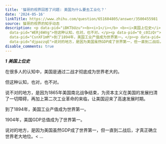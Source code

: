 ```yaml
---
title: '猫哥的视界回答了问题: 美国为什么要去工业化？'
date: '2024-05-16'
linkTitle: https://www.zhihu.com/question/651604805/answer/3500455981
source: 猫哥的视界的知乎动态
description: <p data-pid="iBKTbUzu"><b><i>1</i></b> <b><i>美国上位史</i></b></p><p data-pid="4icTBUF7">在很多人的认知中，美国是通过二战才彻底成为世界老大的。</p><p
  data-pid="WERj6WVg">但这种认知，也对，也不对。</p><p data-pid="0_c0IzQr">说不对的地方，是因为1865年美国南北战争结束，为资本主义在美国的发展扫清了一切障碍，再加上第二次工业革命的来临，让美国迎来了高速发展时期。</p><p
  data-pid="CsnXF1mM">到了1894年，美国工业产值成为世界第一。</p><p data-pid="LN7XrSfK">1904年，美国GDP总值成为了世界第一。</p><p
  data-pid="djpazzqE">说对的地方，是因为美国虽然GDP成了世界第一，但一直到二战后，才真正确立世界老大地位。< ...
disable_comments: true
---
```

<p data-pid="iBKTbUzu"><b><i>1</i></b> <b><i>美国上位史</i></b></p><p data-pid="4icTBUF7">在很多人的认知中，美国是通过二战才彻底成为世界老大的。</p><p data-pid="WERj6WVg">但这种认知，也对，也不对。</p><p data-pid="0_c0IzQr">说不对的地方，是因为1865年美国南北战争结束，为资本主义在美国的发展扫清了一切障碍，再加上第二次工业革命的来临，让美国迎来了高速发展时期。</p><p data-pid="CsnXF1mM">到了1894年，美国工业产值成为世界第一。</p><p data-pid="LN7XrSfK">1904年，美国GDP总值成为了世界第一。</p><p data-pid="djpazzqE">说对的地方，是因为美国虽然GDP成了世界第一，但一直到二战后，才真正确立世界老大地位。< ...